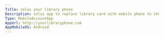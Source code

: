 ```yaml
---
Title: solus your library phone
Description: solus app to replace library card with mobile phone to check out, perform RFID, and communicate with LMS, OPAC and other database systems.
Type: MobileAccountApp
AppUrl: http://yourlibraryphone.com
AppMobileOS: Android
---
```

